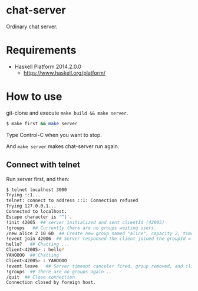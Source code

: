chat-server
================


Ordinary chat server.


Requirements
================

* Haskell Platform 2014.2.0.0
    * https://www.haskell.org/platform/


How to use
================

git-clone and execute `make build && make server`.

```bash
$ make first && make server
```

Type Control-C when you want to stop.

And `make server` makes chat-server run again.


## Connect with telnet

Run server first, and then:

```bash
$ telnet localhost 3000
Trying ::1...
telnet: connect to address ::1: Connection refused
Trying 127.0.0.1...
Connected to localhost.
Escape character is '^]'.
!init 42005  ## server initialized and sent clientId (42005)
!groups   ## Currently there are no groups waiting users.
/new alice 2 10 60  ## Create new group named "alice", capacity 2, timeout 10sec, playtime 60sec
!event join 42006  ## Server responsed the client joined the groupId = 42006
hello?   ## Chatting ...
Client<42005> : hello?
YAHOOOO  ## Chatting
Client<42005> : YAHOOOO
!event leave   ## Server timeout canceler fired, group removed, and client got kicked.
!groups  ## There are no groups again ..
/quit  ## Close connection
Connection closed by foreign host.
```
